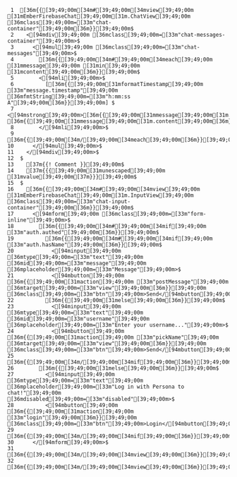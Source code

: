      1	[36m{{[39;49;00m[34m#[39;49;00m[34mview[39;49;00m [31mEmberFirebaseChat[39;49;00m[31m.ChatView[39;49;00m [36mclass[39;49;00m=[33m"chat-container"[39;49;00m[36m}}[39;49;00m$
     2	  <[94mdiv[39;49;00m [36mclass[39;49;00m=[33m"chat-messages-container"[39;49;00m>$
     3	    <[94mul[39;49;00m [36mclass[39;49;00m=[33m"chat-messages"[39;49;00m>$
     4	      [36m{{[39;49;00m[34m#[39;49;00m[34meach[39;49;00m [31mmessage[39;49;00m [31min[39;49;00m [31mcontent[39;49;00m[36m}}[39;49;00m$
     5	      <[94mli[39;49;00m>$
     6	        [[36m{{[39;49;00m[31mformatTimestamp[39;49;00m [33m"message.timestamp"[39;49;00m [36mfmtString[39;49;00m=[33m"h:mm:ss A"[39;49;00m[36m}}[39;49;00m] $
     7	        <[94mstrong[39;49;00m>[36m{{[39;49;00m[31mmessage[39;49;00m[31m.sender[39;49;00m[36m}}[39;49;00m</[94mstrong[39;49;00m>: [36m{{[39;49;00m[31mmessage[39;49;00m[31m.content[39;49;00m[36m}}[39;49;00m$
     8	      </[94mli[39;49;00m>$
     9	      [36m{{[39;49;00m[34m/[39;49;00m[34meach[39;49;00m[36m}}[39;49;00m$
    10	    </[94mul[39;49;00m>$
    11	  </[94mdiv[39;49;00m>$
    12	$
    13	  [37m{{! Comment }}[39;49;00m$
    14	  [37m{{{[39;49;00m[31munescaped[39;49;00m [31mvalue[39;49;00m[37m}}}[39;49;00m$
    15	$
    16	  [36m{{[39;49;00m[34m#[39;49;00m[34mview[39;49;00m [31mEmberFirebaseChat[39;49;00m[31m.InputView[39;49;00m [36mclass[39;49;00m=[33m"chat-input-container"[39;49;00m[36m}}[39;49;00m$
    17	    <[94mform[39;49;00m [36mclass[39;49;00m=[33m"form-inline"[39;49;00m>$
    18	      [36m{{[39;49;00m[34m#[39;49;00m[34mif[39;49;00m [33m"auth.authed"[39;49;00m[36m}}[39;49;00m$
    19	        [36m{{[39;49;00m[34m#[39;49;00m[34mif[39;49;00m [33m"auth.hasName"[39;49;00m[36m}}[39;49;00m$
    20	          <[94minput[39;49;00m [36mtype[39;49;00m=[33m"text"[39;49;00m [36mid[39;49;00m=[33m"message"[39;49;00m [36mplaceholder[39;49;00m=[33m"Message"[39;49;00m>$
    21	          <[94mbutton[39;49;00m [36m{{[39;49;00m[31maction[39;49;00m [33m"postMessage"[39;49;00m [36mtarget[39;49;00m=[33m"view"[39;49;00m[36m}}[39;49;00m [36mclass[39;49;00m=[33m"btn"[39;49;00m>Send</[94mbutton[39;49;00m>$
    22	        [36m{{[39;49;00m[31melse[39;49;00m[36m}}[39;49;00m$
    23	          <[94minput[39;49;00m [36mtype[39;49;00m=[33m"text"[39;49;00m [36mid[39;49;00m=[33m"username"[39;49;00m [36mplaceholder[39;49;00m=[33m"Enter your username..."[39;49;00m>$
    24	          <[94mbutton[39;49;00m [36m{{[39;49;00m[31maction[39;49;00m [33m"pickName"[39;49;00m [36mtarget[39;49;00m=[33m"view"[39;49;00m[36m}}[39;49;00m [36mclass[39;49;00m=[33m"btn"[39;49;00m>Send</[94mbutton[39;49;00m>$
    25	        [36m{{[39;49;00m[34m/[39;49;00m[34mif[39;49;00m[36m}}[39;49;00m$
    26	      [36m{{[39;49;00m[31melse[39;49;00m[36m}}[39;49;00m$
    27	        <[94minput[39;49;00m [36mtype[39;49;00m=[33m"text"[39;49;00m [36mplaceholder[39;49;00m=[33m"Log in with Persona to chat!"[39;49;00m [36mdisabled[39;49;00m=[33m"disabled"[39;49;00m>$
    28	        <[94mbutton[39;49;00m [36m{{[39;49;00m[31maction[39;49;00m [33m"login"[39;49;00m[36m}}[39;49;00m [36mclass[39;49;00m=[33m"btn"[39;49;00m>Login</[94mbutton[39;49;00m>$
    29	      [36m{{[39;49;00m[34m/[39;49;00m[34mif[39;49;00m[36m}}[39;49;00m$
    30	    </[94mform[39;49;00m>$
    31	  [36m{{[39;49;00m[34m/[39;49;00m[34mview[39;49;00m[36m}}[39;49;00m$
    32	[36m{{[39;49;00m[34m/[39;49;00m[34mview[39;49;00m[36m}}[39;49;00m$
